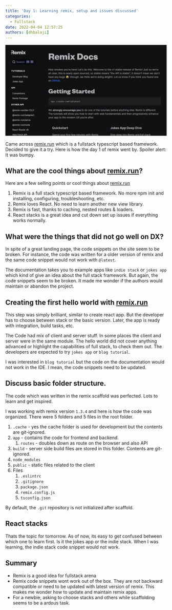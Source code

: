 ```yaml
---
title: 'Day 1: Learning remix, setup and issues discussed'
categories:
  - Fullstack
date: 2022-04-04 12:57:25
authors: [dhbalaji]
---
```


![remix run docs](./assets/remix-run.webp)

Came across [remix.run](https://remix.run) which is a fullstack typescript based framework. Decided to give it a try. Here is how the day 1 of remix went by. Spoiler alert: It was bumpy.

<!-- truncate -->
 
## What are the cool things about [remix.run](https://remix.run)?

Here are a few selling points or cool things about [remix.run](https://remix.run)

1. Remix is a full stack typescript based framework. No more npm init and installing, configuring, troubleshooting, etc.
2. Remix loves React. No need to learn another new view library.
3. Remix is fast, thanks to caching, nested routes & loaders.
4. React stacks is a great idea and cut down set up issues if everything works normally.

## What were the things that did not go well on DX?

In spite of a great landing page, the code snippets on the site seem to be broken. For instance, the code was written for a older version of remix and the same code snippet would not work with `@latest`. 

The documentation takes you to example apps like `indie stack` or `jokes app` which kind of give an idea about the full stack framework. But again, the code snippets seem to be broken. It made me wonder if the authors would maintain or abandon the project.

## Creating the first hello world with [remix.run](https://remix.run)

This step was simply brilliant, similar to create react app. But the developer has to choose between stack or the basic version. Later, the app is ready with integration, build tasks, etc.

The Code had mix of client and server stuff. In some places the client and server were in the same module. The hello world did not cover anything advanced or highlight the capabilities of full stack, to check them out. The developers are expected to try `jokes app` or `blog tutorial`.

I was interested in `blog tutorial` but the code on the documentation would not work in the IDE. I mean, the code snippets need to be updated.

## Discuss basic folder structure.

The code which was written in the remix scaffold was perfected. Lots to learn and get inspired.

I was working with remix version `1.3.4` and here is how the code was organized. There were 5 folders and 5 files in the root folder.

1. `.cache` - yes the cache folder is used for development but the contents are git-ignored.
2. `app` - contains the code for frontend and backend.
   1. `routes` - doubles down as route on the browser and also API
3. `build` - server side build files are stored in this folder. Contents are git-ignored.
4. `node_modules`
5. `public` - static files related to the client
6. Files
   1. `.eslintrc`
   2. `.gitignore`
   3. `package.json`
   4. `remix.config.js`
   5. `tsconfig.json`

By default, the `.git` repository is not initialized after scaffold.

## React stacks

Thats the topic for tomorrow. As of now, its easy to get confused between which one to learn first. Is it the jokes app or the indie stack. When I was learning, the indie stack code snippet would not work.

## Summary

- Remix is a good idea for fullstack arena
- Remix code snippets wont work out of the box. They are not backward compatible or need to be updated with latest version of remix. This makes me wonder how to update and maintain remix apps.
- For a newbie, asking to choose stacks and others while scaffolding seems to be a ardous task.